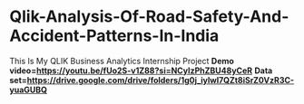 # Qlik-Analysis-Of-Road-Safety-And-Accident-Patterns-In-India
This Is My  QLIK Business Analytics Internship Project
**Demo video=https://youtu.be/fUo2S-v1Z88?si=NCyIzPhZBU48yCeR**
**Data set=https://drive.google.com/drive/folders/1g0j_iylwl7QZt8iSrZ0VzR3C-yuaGUBQ**
